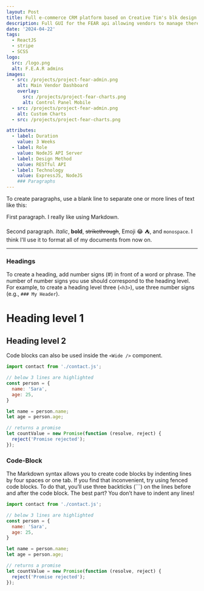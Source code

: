 ```yaml
---
layout: Post
title: Full e-commerce CRM platform based on Creative Tim's blk design.
description: Full GUI for the FEAR api allowing vendors to manage there ecommerce websites.
date: '2024-04-22'
tags:
  - ReactJS
  - stripe
  - SCSS
logo:
  src: /logo.png
  alt: F.E.A.R admins
images:
  - src: /projects/project-fear-admin.png
    alt: Main Vendor Dashboard
    overlay:
      src: /projects/project-fear-charts.png
      alt: Control Panel Mobile
  - src: /projects/project-fear-admin.png
    alt: Custom Charts
  - src: /projects/project-fear-charts.png

attributes:
  - label: Duration
    value: 3 Weeks
  - label: Role
    value: NodeJS API Server
  - label: Design Method 
    value: RESTful API
  - label: Technology
    value: ExpressJS, NodeJS 
    ### Paragraphs
---
```

To create paragraphs, use a blank line to separate one or more lines of text like this:

First paragraph. I really like using Markdown.

Second paragraph. *Italic*, **bold**, ~~strikethrough~~, Emoji 😂 ⛺, and `monospace`. I think I'll use it to format all of my documents from now on.

---

### Headings

To create a heading, add number signs (#) in front of a word or phrase. The number of number signs you use should correspond to the heading level. For example, to create a heading level three (`<h3>`), use three number signs (e.g., `### My Header`).

# Heading level 1

## Heading level 2


<TipJar />

Code blocks can also be used inside the `<Wide />` component.

<Wide>

  ```js  {4-7} showLineNumbers
  import contact from './contact.js';

  // below 3 lines are highlighted
  const person = {
    name: 'Sara',
    age: 25,
  }

  let name = person.name;
  let age = person.age;

  // returns a promise
  let countValue = new Promise(function (resolve, reject) {
    reject('Promise rejected');
  });
  ```

</Wide>

### Code-Block

The Markdown syntax allows you to create code blocks by indenting lines by four spaces or one tab. If you find that inconvenient, try using fenced code blocks. To do that, you’ll use three backticks (```) on the lines before and after the code block. The best part? You don’t have to indent any lines!

  ```js  {4-7} showLineNumbers
  import contact from './contact.js';

  // below 3 lines are highlighted
  const person = {
    name: 'Sara',
    age: 25,
  }

  let name = person.name;
  let age = person.age;

  // returns a promise
  let countValue = new Promise(function (resolve, reject) {
    reject('Promise rejected');
  });